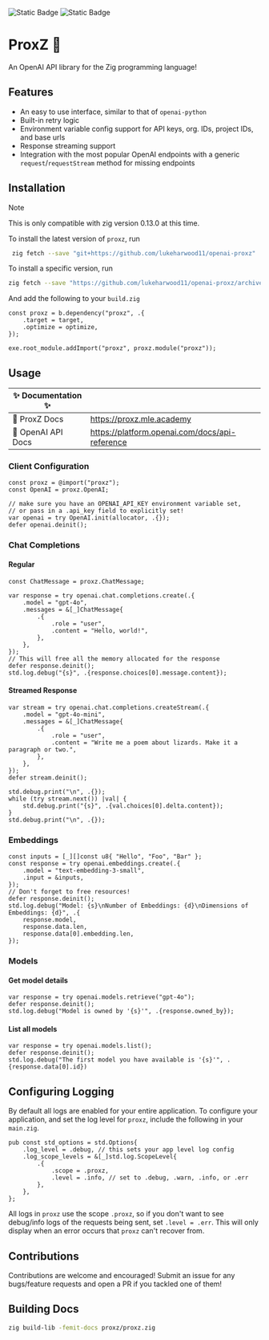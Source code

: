 ![Static Badge](https://img.shields.io/badge/zig-0.13.0-%23F7A41D?logo=zig&logoColor=%23F7A41D)
![Static Badge](https://img.shields.io/badge/License-MIT-blue)

# ProxZ 🦎

An OpenAI API library for the Zig programming language!

## Features

- An easy to use interface, similar to that of `openai-python`
- Built-in retry logic
- Environment variable config support for API keys, org. IDs, project IDs, and base urls
- Response streaming support
- Integration with the most popular OpenAI endpoints with a generic `request`/`requestStream` method for missing endpoints

## Installation

> [!NOTE]  
> This is only compatible with zig version 0.13.0 at this time.

To install the latest version of `proxz`, run

```bash
 zig fetch --save "git+https://github.com/lukeharwood11/openai-proxz"
```

To install a specific version, run

```bash
zig fetch --save "https://github.com/lukeharwood11/openai-proxz/archive/refs/tags/<version>.tar.gz"
```

And add the following to your `build.zig`

```zig
const proxz = b.dependency("proxz", .{
    .target = target,
    .optimize = optimize,
});

exe.root_module.addImport("proxz", proxz.module("proxz"));
```

## Usage

|✨ Documentation ✨||
|--|--|
|📙 ProxZ Docs |<https://proxz.mle.academy> |
|📗 OpenAI API Docs|<https://platform.openai.com/docs/api-reference>|

### Client Configuration

```zig
const proxz = @import("proxz");
const OpenAI = proxz.OpenAI;
```

```zig
// make sure you have an OPENAI_API_KEY environment variable set,
// or pass in a .api_key field to explicitly set!
var openai = try OpenAI.init(allocator, .{});
defer openai.deinit();
```

### Chat Completions

#### Regular

```zig
const ChatMessage = proxz.ChatMessage;

var response = try openai.chat.completions.create(.{
    .model = "gpt-4o",
    .messages = &[_]ChatMessage{
        .{
            .role = "user",
            .content = "Hello, world!",
        },
    },
});
// This will free all the memory allocated for the response
defer response.deinit();
std.log.debug("{s}", .{response.choices[0].message.content});
```

#### Streamed Response

```zig
var stream = try openai.chat.completions.createStream(.{
    .model = "gpt-4o-mini",
    .messages = &[_]ChatMessage{
        .{
            .role = "user",
            .content = "Write me a poem about lizards. Make it a paragraph or two.",
        },
    },
});
defer stream.deinit();

std.debug.print("\n", .{});
while (try stream.next()) |val| {
    std.debug.print("{s}", .{val.choices[0].delta.content});
}
std.debug.print("\n", .{});
```

### Embeddings

```zig
const inputs = [_][]const u8{ "Hello", "Foo", "Bar" };
const response = try openai.embeddings.create(.{
    .model = "text-embedding-3-small",
    .input = &inputs,
});
// Don't forget to free resources!
defer response.deinit();
std.log.debug("Model: {s}\nNumber of Embeddings: {d}\nDimensions of Embeddings: {d}", .{
    response.model,
    response.data.len,
    response.data[0].embedding.len,
});
```

### Models

#### Get model details

```zig
var response = try openai.models.retrieve("gpt-4o");
defer response.deinit();
std.log.debug("Model is owned by '{s}'", .{response.owned_by});
```

#### List all models

```zig
var response = try openai.models.list();
defer response.deinit();
std.log.debug("The first model you have available is '{s}'", .{response.data[0].id})
```

## Configuring Logging

By default all logs are enabled for your entire application.
To configure your application, and set the log level for `proxz`, include the following in your `main.zig`.

```zig
pub const std_options = std.Options{
    .log_level = .debug, // this sets your app level log config
    .log_scope_levels = &[_]std.log.ScopeLevel{
        .{
            .scope = .proxz,
            .level = .info, // set to .debug, .warn, .info, or .err
        },
    },
};
```

All logs in `proxz` use the scope `.proxz`, so if you don't want to see debug/info logs of the requests being sent, set `.level = .err`. This will only display when an error occurs that `proxz` can't recover from.

## Contributions

Contributions are welcome and encouraged! Submit an issue for any bugs/feature requests and open a PR if you tackled one of them!

## Building Docs

```bash
zig build-lib -femit-docs proxz/proxz.zig
```
